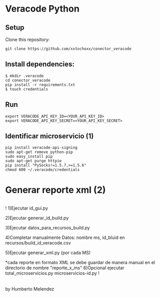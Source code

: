 # Veracode Python 

## Setup

Clone this repository:

    git clone https://github.com/xxtochoxx/conector_veracode

## Install dependencies:

    
    $ mkdir .veracode
    cd conector_veracode
    pip install -r requirements.txt
    $ touch credentials


## Run


    export VERACODE_API_KEY_ID=<YOUR_API_KEY_ID>
    export VERACODE_API_KEY_SECRET=<YOUR_API_KEY_SECRET>


## Identificar microservicio (1)

    pip install veracode-api-signing
    sudo apt-get remove python-pip
    sudo easy_install pip
    sudo apt-get purge httpie
    pip install "PySocks!=1.5.7,>=1.5.6"
    chmod 600 ~/.veracode/credentials

# Generar reporte xml (2)
    
######
!
1)Ejecutar 
    id_gui.py

2)Ejecutar 
    generar_id_build.py

3)Ejecutar
    datos_para_recursos_build.py

4)Completar manualmente 
     Datos: nombre ms, id_bluid en recursos/build_id_veracode.csv

5)Ejecutar
    generar_xml.py (por cada MS)

*cada reporte en formato XML se debe guardar de manera manual en el directorio de nombre "reporte_x_ms"
6)Opcional ejecutar 
    total_microservicios.py
    microservicios-id.py
!
######

by Humberto Melendez